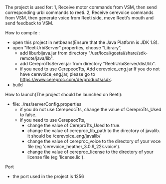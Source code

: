 The project is used for:
1, Receive motor commands from VSM, then send corresponding urbi commands to reeti.
2, Receive cerevoice commands from VSM, then generate voice from Reeti side, move Reeti's mouth and send feedback to VSM.

How to compile :
- open this project in netbeans(Ensure that the Java Platform is JDK 1.8).
- open "ReetiUrbiServer" properties, choose "Library", 
    - add liburbijava.jar from directory "/usr/local/gostai/share/sdk-remote/java/lib".
    - add CereproTtsServer.jar from directory "ReetiUrbiServer/dist/lib".
    - if you need to use CerepeocTts,
        Add cerevoice_eng.jar
        If you do not have cerevoice_eng.jar, please go to  https://www.cereproc.com/de/products/sdk.   
- build

How to launch(The project should be launched on Reeti):
- file: ./res/serverConfig.properties 
    - if you do not use CerepeocTts,
        change the value of CereproTts_Used to false.
    - if you need to use CerepeocTts,
        - change the value of CereproTts_Used to true.
        - change the value of cereproc_lib_path to the directory of javalib. it should be <your cereproc file get from     
           www.cereproc.com >/cerevoice_eng/javalib/
        - change the value of cereproc_voice to the directory of your voce file (eg 'cerevoice_heather_3.0.9_22k.voice').
        - change the value of cereproc_license to the directory of your license file (eg 'license.lic').
  
Port
- the port used in the project is 1256
